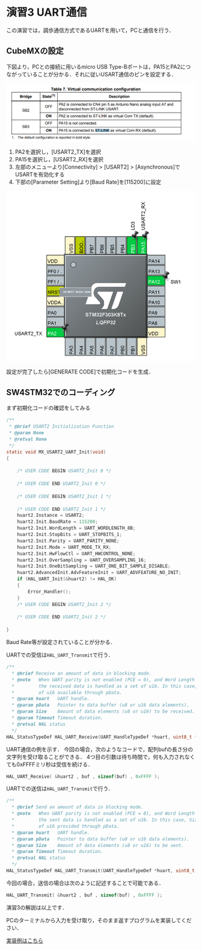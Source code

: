 # 演習3 UART通信

この演習では，調歩通信方式であるUARTを用いて，PCと通信を行う．

## CubeMXの設定

下図より，PCとの接続に用いるmicro USB Type-Bポートは，PA15とPA2につながっていることが分かる．それに従いUSART通信のピンを設定する．

![usart](./img/usart.png)

1. PA2を選択し，[USART2_TX]を選択
2. PA15を選択し，[USART2_RX]を選択
3. 左部のメニューより[Connectivity] > [USART2] > [Asynchronous]でUSARTを有効化する
4. 下部の[Parameter Setting]より[Baud Rate]を[115200]に設定

![sw](./img/pin_assign.png)

設定が完了したら[GENERATE CODE]で初期化コードを生成．

## SW4STM32でのコーディング
まず初期化コードの確認をしてみる
```c
/**
 * @brief USART2 Initialization Function
 * @param None
 * @retval None
 */
static void MX_USART2_UART_Init(void)
{

	/* USER CODE BEGIN USART2_Init 0 */

	/* USER CODE END USART2_Init 0 */

	/* USER CODE BEGIN USART2_Init 1 */

	/* USER CODE END USART2_Init 1 */
	huart2.Instance = USART2;
	huart2.Init.BaudRate = 115200;
	huart2.Init.WordLength = UART_WORDLENGTH_8B;
	huart2.Init.StopBits = UART_STOPBITS_1;
	huart2.Init.Parity = UART_PARITY_NONE;
	huart2.Init.Mode = UART_MODE_TX_RX;
	huart2.Init.HwFlowCtl = UART_HWCONTROL_NONE;
	huart2.Init.OverSampling = UART_OVERSAMPLING_16;
	huart2.Init.OneBitSampling = UART_ONE_BIT_SAMPLE_DISABLE;
	huart2.AdvancedInit.AdvFeatureInit = UART_ADVFEATURE_NO_INIT;
	if (HAL_UART_Init(&huart2) != HAL_OK)
	{
		Error_Handler();
	}
	/* USER CODE BEGIN USART2_Init 2 */

	/* USER CODE END USART2_Init 2 */

}
```

Baud Rate等が設定されていることが分かる．


UARTでの受信は```HAL_UART_Transmit```で行う．
```c
/**
  * @brief Receive an amount of data in blocking mode.
  * @note   When UART parity is not enabled (PCE = 0), and Word Length is configured to 9 bits (M1-M0 = 01),
  *         the received data is handled as a set of u16. In this case, Size must indicate the number
  *         of u16 available through pData.
  * @param huart   UART handle.
  * @param pData   Pointer to data buffer (u8 or u16 data elements).
  * @param Size    Amount of data elements (u8 or u16) to be received.
  * @param Timeout Timeout duration.
  * @retval HAL status
  */
HAL_StatusTypeDef HAL_UART_Receive(UART_HandleTypeDef *huart, uint8_t *pData, uint16_t Size, uint32_t Timeout)
```

UART通信の例を示す．
今回の場合，次のようなコードで，配列bufの長さ分の文字列を受け取ることができる．
4つ目の引数は待ち時間で，何も入力されなくても0xFFFFミリ秒は受信を続ける．



```c
HAL_UART_Receive( &huart2 , buf , sizeof(buf) , 0xFFFF );
```

UARTでの送信は```HAL_UART_Transmit```で行う．
```c
/**
  * @brief Send an amount of data in blocking mode.
  * @note   When UART parity is not enabled (PCE = 0), and Word Length is configured to 9 bits (M1-M0 = 01),
  *         the sent data is handled as a set of u16. In this case, Size must indicate the number
  *         of u16 provided through pData.
  * @param huart   UART handle.
  * @param pData   Pointer to data buffer (u8 or u16 data elements).
  * @param Size    Amount of data elements (u8 or u16) to be sent.
  * @param Timeout Timeout duration.
  * @retval HAL status
  */
HAL_StatusTypeDef HAL_UART_Transmit(UART_HandleTypeDef *huart, uint8_t *pData, uint16_t Size, uint32_t Timeout)
```

今回の場合，送信の場合は次のように記述することで可能である．
```c
HAL_UART_Transmit( &huart2 , buf , sizeof(buf) , 0xFFFF );
```

演習3の解説は以上です．

PCのターミナルから入力を受け取り，そのまま返すプログラムを実装してください．

[実装例はこちら](./main.c)